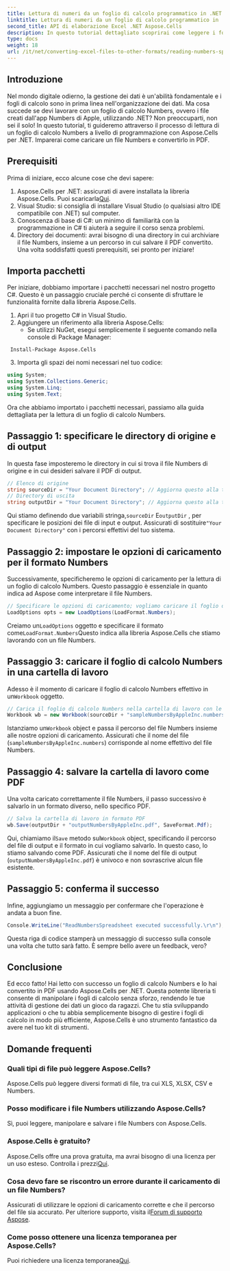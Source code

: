 ```yaml
---
title: Lettura di numeri da un foglio di calcolo programmatico in .NET
linktitle: Lettura di numeri da un foglio di calcolo programmatico in .NET
second_title: API di elaborazione Excel .NET Aspose.Cells
description: In questo tutorial dettagliato scoprirai come leggere i fogli di calcolo Numbers e convertirli in PDF utilizzando Aspose.Cells per .NET.
type: docs
weight: 18
url: /it/net/converting-excel-files-to-other-formats/reading-numbers-spreadsheet/
---
```

## Introduzione
Nel mondo digitale odierno, la gestione dei dati è un'abilità fondamentale e i fogli di calcolo sono in prima linea nell'organizzazione dei dati. Ma cosa succede se devi lavorare con un foglio di calcolo Numbers, ovvero i file creati dall'app Numbers di Apple, utilizzando .NET? Non preoccuparti, non sei il solo! In questo tutorial, ti guideremo attraverso il processo di lettura di un foglio di calcolo Numbers a livello di programmazione con Aspose.Cells per .NET. Imparerai come caricare un file Numbers e convertirlo in PDF.
## Prerequisiti
Prima di iniziare, ecco alcune cose che devi sapere:
1. Aspose.Cells per .NET: assicurati di avere installata la libreria Aspose.Cells. Puoi scaricarla[Qui](https://releases.aspose.com/cells/net/).
2. Visual Studio: si consiglia di installare Visual Studio (o qualsiasi altro IDE compatibile con .NET) sul computer.
3. Conoscenza di base di C#: un minimo di familiarità con la programmazione in C# ti aiuterà a seguire il corso senza problemi.
4. Directory dei documenti: avrai bisogno di una directory in cui archiviare il file Numbers, insieme a un percorso in cui salvare il PDF convertito.
Una volta soddisfatti questi prerequisiti, sei pronto per iniziare!
## Importa pacchetti
Per iniziare, dobbiamo importare i pacchetti necessari nel nostro progetto C#. Questo è un passaggio cruciale perché ci consente di sfruttare le funzionalità fornite dalla libreria Aspose.Cells.
1. Apri il tuo progetto C# in Visual Studio.
2. Aggiungere un riferimento alla libreria Aspose.Cells:
   - Se utilizzi NuGet, esegui semplicemente il seguente comando nella console di Package Manager:
```
 Install-Package Aspose.Cells
 ```
3. Importa gli spazi dei nomi necessari nel tuo codice:
```csharp
using System;
using System.Collections.Generic;
using System.Linq;
using System.Text;
```
Ora che abbiamo importato i pacchetti necessari, passiamo alla guida dettagliata per la lettura di un foglio di calcolo Numbers.
## Passaggio 1: specificare le directory di origine e di output
In questa fase imposteremo le directory in cui si trova il file Numbers di origine e in cui desideri salvare il PDF di output.
```csharp
// Elenco di origine
string sourceDir = "Your Document Directory"; // Aggiorna questo alla tua directory effettiva
// Directory di uscita
string outputDir = "Your Document Directory"; // Aggiorna questo alla tua directory effettiva
```
 Qui stiamo definendo due variabili stringa,`sourceDir` E`outputDir` , per specificare le posizioni dei file di input e output. Assicurati di sostituire`"Your Document Directory"` con i percorsi effettivi del tuo sistema.
## Passaggio 2: impostare le opzioni di caricamento per il formato Numbers
Successivamente, specificheremo le opzioni di caricamento per la lettura di un foglio di calcolo Numbers. Questo passaggio è essenziale in quanto indica ad Aspose come interpretare il file Numbers.
```csharp
// Specificare le opzioni di caricamento; vogliamo caricare il foglio di calcolo Numbers
LoadOptions opts = new LoadOptions(LoadFormat.Numbers);
```
 Creiamo un`LoadOptions` oggetto e specificare il formato come`LoadFormat.Numbers`Questo indica alla libreria Aspose.Cells che stiamo lavorando con un file Numbers. 
## Passaggio 3: caricare il foglio di calcolo Numbers in una cartella di lavoro
Adesso è il momento di caricare il foglio di calcolo Numbers effettivo in un`Workbook` oggetto.
```csharp
// Carica il foglio di calcolo Numbers nella cartella di lavoro con le opzioni di caricamento sopra indicate
Workbook wb = new Workbook(sourceDir + "sampleNumbersByAppleInc.numbers", opts);
```
 Istanziamo un`Workbook` object e passa il percorso del file Numbers insieme alle nostre opzioni di caricamento. Assicurati che il nome del file (`sampleNumbersByAppleInc.numbers`) corrisponde al nome effettivo del file Numbers.
## Passaggio 4: salvare la cartella di lavoro come PDF
Una volta caricato correttamente il file Numbers, il passo successivo è salvarlo in un formato diverso, nello specifico PDF.
```csharp
// Salva la cartella di lavoro in formato PDF
wb.Save(outputDir + "outputNumbersByAppleInc.pdf", SaveFormat.Pdf);
```
 Qui, chiamiamo il`Save` metodo sul`Workbook` object, specificando il percorso del file di output e il formato in cui vogliamo salvarlo. In questo caso, lo stiamo salvando come PDF. Assicurati che il nome del file di output (`outputNumbersByAppleInc.pdf`) è univoco e non sovrascrive alcun file esistente.
## Passaggio 5: conferma il successo
Infine, aggiungiamo un messaggio per confermare che l'operazione è andata a buon fine.
```csharp
Console.WriteLine("ReadNumbersSpreadsheet executed successfully.\r\n");
```
Questa riga di codice stamperà un messaggio di successo sulla console una volta che tutto sarà fatto. È sempre bello avere un feedback, vero?
## Conclusione
Ed ecco fatto! Hai letto con successo un foglio di calcolo Numbers e lo hai convertito in PDF usando Aspose.Cells per .NET. Questa potente libreria ti consente di manipolare i fogli di calcolo senza sforzo, rendendo le tue attività di gestione dei dati un gioco da ragazzi. Che tu stia sviluppando applicazioni o che tu abbia semplicemente bisogno di gestire i fogli di calcolo in modo più efficiente, Aspose.Cells è uno strumento fantastico da avere nel tuo kit di strumenti.
## Domande frequenti
### Quali tipi di file può leggere Aspose.Cells?  
Aspose.Cells può leggere diversi formati di file, tra cui XLS, XLSX, CSV e Numbers. 
### Posso modificare i file Numbers utilizzando Aspose.Cells?  
Sì, puoi leggere, manipolare e salvare i file Numbers con Aspose.Cells.
### Aspose.Cells è gratuito?  
 Aspose.Cells offre una prova gratuita, ma avrai bisogno di una licenza per un uso esteso. Controlla i prezzi[Qui](https://purchase.aspose.com/buy).
### Cosa devo fare se riscontro un errore durante il caricamento di un file Numbers?  
 Assicurati di utilizzare le opzioni di caricamento corrette e che il percorso del file sia accurato. Per ulteriore supporto, visita il[Forum di supporto Aspose](https://forum.aspose.com/c/cells/9).
### Come posso ottenere una licenza temporanea per Aspose.Cells?  
 Puoi richiedere una licenza temporanea[Qui](https://purchase.aspose.com/temporary-license/).